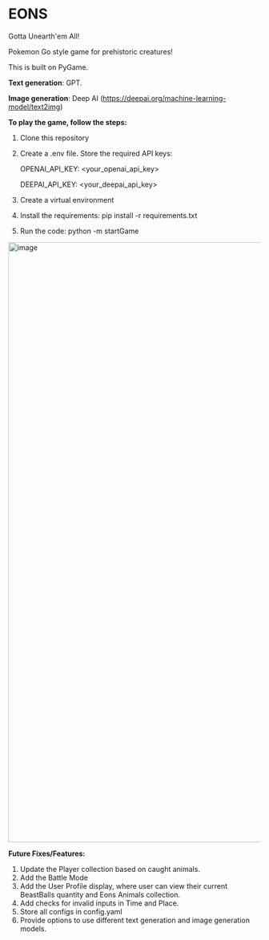 # EONS
Gotta Unearth'em All!

Pokemon Go style game for prehistoric creatures!


This is built on PyGame. 

**Text generation**: GPT.

**Image generation**: Deep AI (https://deepai.org/machine-learning-model/text2img)

**To play the game, follow the steps:**
1. Clone this repository
2. Create a .env file. Store the required API keys:
   
    OPENAI_API_KEY: <your_openai_api_key>
    
    DEEPAI_API_KEY: <your_deepai_api_key>
   
4. Create a virtual environment
5. Install the requirements: pip install -r requirements.txt
6. Run the code: python -m startGame


<img width="1792" height="1198" alt="image" src="https://github.com/user-attachments/assets/f8fcecdc-4ef7-4420-a217-8c94e2b03ff8" />


**Future Fixes/Features:**
1. Update the Player collection based on caught animals.
2. Add the Battle Mode
3. Add the User Profile display, where user can view their current BeastBalls quantity and Eons Animals collection.
4. Add checks for invalid inputs in Time and Place.
5. Store all configs in config.yaml
6. Provide options to use different text generation and image generation models.
